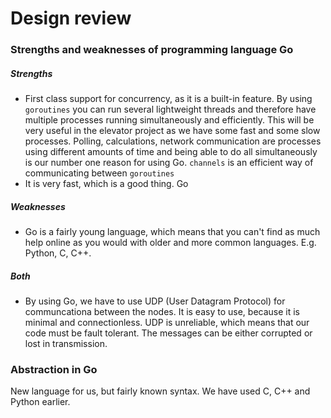 # Design review
### Strengths and weaknesses of programming language Go
##### Strengths
* First class support for concurrency, as it is a built-in feature. By using `goroutines` you can run several lightweight threads and therefore have multiple processes running simultaneously and efficiently. This will be very useful in the elevator project as we have some fast and some slow processes. Polling, calculations, network communication are processes using different amounts of time and being able to do all simultaneously is our number one reason for using Go. `channels` is an efficient way of communicating between `goroutines`
* It is very fast, which is a good thing. Go  
##### Weaknesses
* Go is a fairly young language, which means that you can't find as much help online as you would with older and more common languages. E.g. Python, C, C++. 

##### Both
* By using Go, we have to use UDP (User Datagram Protocol) for communcationa between the nodes. It is easy to use, because it is minimal and connectionless. UDP is unreliable, which means that our code must be fault tolerant. The messages can be either corrupted or lost in transmission. 
### Abstraction in Go
New language for us, but fairly known syntax. We have used C, C++ and Python earlier. 
